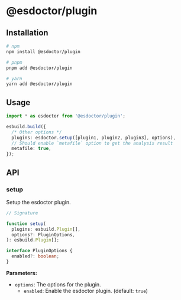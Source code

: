 # @esdoctor/plugin

## Installation

```bash
# npm
npm install @esdoctor/plugin

# pnpm
pnpm add @esdoctor/plugin

# yarn
yarn add @esdoctor/plugin
```

## Usage

```ts
import * as esdoctor from '@esdoctor/plugin';

esbuild.build({
  /* Other options */
  plugins: esdoctor.setup([plugin1, plugin2, plugin3], options),
  // Should enable `metafile` option to get the analysis result
  metafile: true,
});
```

## API

### setup

Setup the esdoctor plugin.

```ts
// Signature

function setup(
  plugins: esbuild.Plugin[],
  options?: PluginOptions,
): esbuild.Plugin[];

interface PluginOptions {
  enabled?: boolean;
}
```

**Parameters:**

- `options`: The options for the plugin.
  - `enabled`: Enable the esdoctor plugin. (default: `true`)
